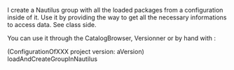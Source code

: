 I create a Nautilus group with all the loaded packages from a configuration inside of it.Use it by providing the way to get all the necessary informations to access data. See class side.You can use it through the CatalogBrowser, Versionner or by hand with :(ConfigurationOfXXX project version: aVersion) loadAndCreateGroupInNautilus 